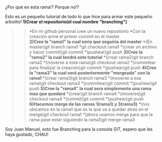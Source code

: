 ¿Por qué en esta rama!? Porque no!?

Esto es un pequeño tutorial de todo lo que hice para armar este pequeño arbolito! 
**1)Crear el repositorio(el cual nombre "branching")**
>>*En mi github personal cree un nuevo repositorio
>>*Con la creación arme el primer commit en el master 	
**2)Cree la "rama1" la cual sería que seguiría del master**
>>*(En master)git branch rama1
>>*git checkout rama1
>>*(crear un archivo y hacer commit)git commit 
>>*(pushear)git push
**3)Cree la "rama2" la cual tendrá este tutorial**
>>*(crear rama2)git branch rama2
>>*(moverse a esta rama)git checkout rama2
>>*(commitear para finalizar la creación)git commit
>>*(pushear)git push
**4)Cree la "rama3" la cual será posteriormente "mergeada" con la rama1**
>>*(crear rama3)git branch rama3
>>*(moverse a esa rama)git checkout rama3
>>*(commitear)git commit
>>*(pushear)git push
**5)Cree la "rama4" la cual sera simplemente una rama mas que quedará** 
>>*(crear)git branch rama4
>>*(moverse)git checkout rama4
>>*(commit)git commit
>>*(pushear)git push
**6)Hacemos merge de las ramas 1(rama1) y 3(rama3)**
>>*(nos ubicamos en la rama1 que es la que va a quedar atras en el merge)git checkout rama1
>>*(ahora usamos merge para que la rama pase estar siguiendo la rama1)git merge rama3

Soy Juan Manuel, esto fue Branching para la consola GIT, espero que les haya gustado, CHAU!
